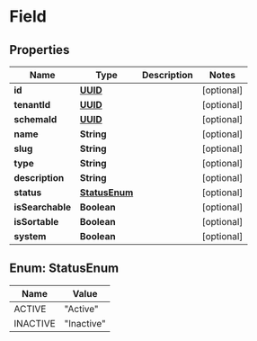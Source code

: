 # Field

## Properties
Name | Type | Description | Notes
------------ | ------------- | ------------- | -------------
**id** | [**UUID**](UUID.md) |  |  [optional]
**tenantId** | [**UUID**](UUID.md) |  |  [optional]
**schemaId** | [**UUID**](UUID.md) |  |  [optional]
**name** | **String** |  |  [optional]
**slug** | **String** |  |  [optional]
**type** | **String** |  |  [optional]
**description** | **String** |  |  [optional]
**status** | [**StatusEnum**](#StatusEnum) |  |  [optional]
**isSearchable** | **Boolean** |  |  [optional]
**isSortable** | **Boolean** |  |  [optional]
**system** | **Boolean** |  |  [optional]

<a name="StatusEnum"></a>
## Enum: StatusEnum
Name | Value
---- | -----
ACTIVE | &quot;Active&quot;
INACTIVE | &quot;Inactive&quot;
